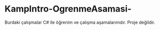 # KampIntro-OgrenmeAsamasi-

Burdaki çalışmalar C# ile öğrenim ve çalışma aşamalarımdır. Proje değildir.
